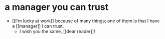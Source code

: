 # a manager you can trust

- [[I'm lucky at work]] because of many things; one of them is that I have a [[manager]] I can trust. 
  - I wish you the same, [[dear reader]]!

